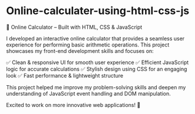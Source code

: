 # Online-calculater-using-html-css-js


🔢 Online Calculator – Built with HTML, CSS & JavaScript

I developed an interactive online calculator that provides a seamless user experience for performing basic arithmetic operations. This project showcases my front-end development skills and focuses on:

✅ Clean & responsive UI for smooth user experience
✅ Efficient JavaScript logic for accurate calculations
✅ Stylish design using CSS for an engaging look
✅ Fast performance & lightweight structure

This project helped me improve my problem-solving skills and deepen my understanding of JavaScript event handling and DOM manipulation.

Excited to work on more innovative web applications! 🚀
